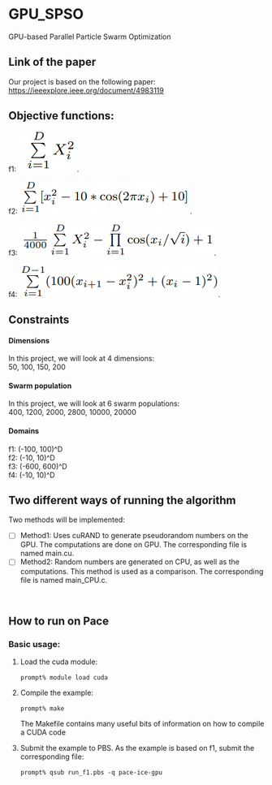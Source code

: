 # GPU_SPSO
GPU-based Parallel Particle Swarm Optimization

## Link of the paper
Our project is based on the following paper:<br/>
https://ieeexplore.ieee.org/document/4983119

## Objective functions:
f1:
![This is an image](./images/f1.png).

f2:
![This is an image](./images/f2.png).

f3:
![This is an image](./images/f3.png).

f4:
![This is an image](./images/f4.png).


## Constraints
#### Dimensions
In this project, we will look at 4 dimensions:<br/>
50, 100, 150, 200

#### Swarm population
In this project, we will look at 6 swarm populations:<br/>
400, 1200, 2000, 2800, 10000, 20000

#### Domains
f1: (-100, 100)^D<br/>
f2: (-10, 10)^D<br/>
f3: (-600, 600)^D<br/>
f4: (-10, 10)^D<br/>

## Two different ways of running the algorithm
Two methods will be implemented:<br/>
- [ ] Method1: Uses cuRAND to generate pseudorandom numbers on the GPU. The computations are done on GPU. The corresponding file is named main.cu.<br/>
- [ ] Method2: Random numbers are generated on CPU, as well as the computations. This method is used as a comparison. The corresponding file is named main_CPU.c.<br/>
<br/>

## How to run on Pace
### Basic usage:

1) Load the cuda module:

    ```
    prompt% module load cuda
    ```

2) Compile the example:

    ```
    prompt% make
    ```

    The Makefile contains many useful bits of information on how to compile a CUDA code

3) Submit the example to PBS. As the example is based on f1, submit the corresponding file:

    ```
    prompt% qsub run_f1.pbs -q pace-ice-gpu
    ```
    
